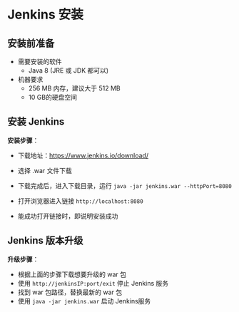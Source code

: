 # Jenkins 安装

## 安装前准备

+ 需要安装的软件
  + Java 8 (JRE 或 JDK 都可以)
+ 机器要求
  + 256 MB 内存，建议大于 512 MB
  + 10 GB的硬盘空间

## 安装 Jenkins

**安装步骤**：

+ 下载地址：https://www.jenkins.io/download/

+ 选择 .war 文件下载
+ 下载完成后，进入下载目录，运行 ` java -jar jenkins.war --httpPort=8080  `
+ 打开浏览器进入链接 ` http://localhost:8080 `
+ 能成功打开链接时，即说明安装成功

## Jenkins 版本升级

**升级步骤**：

+ 根据上面的步骤下载想要升级的 war 包
+ 使用 `http://jenkinsIP:port/exit` 停止 Jenkins 服务
+ 找到 war 包路径，替换最新的 war 包
+ 使用 ` java -jar jenkins.war ` 启动 Jenkins服务

